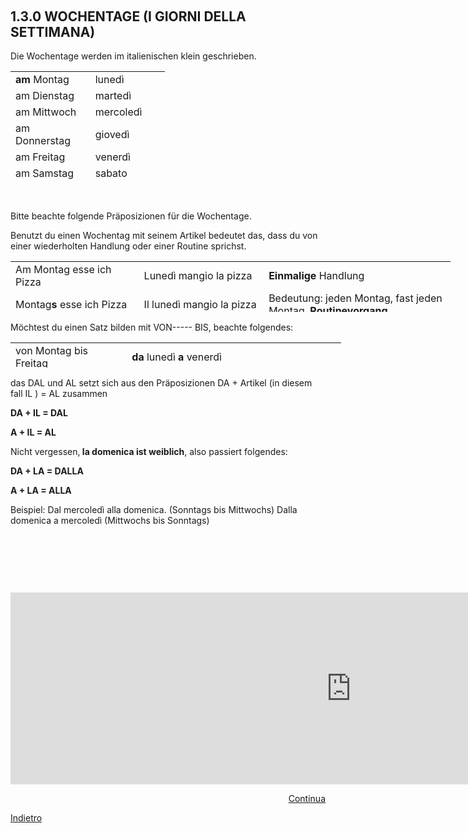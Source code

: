 <h2>&nbsp;</h2>
<h2>1.3.0 WOCHENTAGE (I GIORNI DELLA SETTIMANA)</h2>
<p>Die Wochentage werden im italienischen klein geschrieben.</p>
<table style="height: 176px; width: 247px;">
<tbody>
<tr style="height: 18px;">
<td style="width: 119px; height: 18px;"><strong>am</strong> Montag</td>
<td style="width: 112px; height: 18px;">luned&igrave;</td>
</tr>
<tr style="height: 18px;">
<td style="width: 119px; height: 18px;">am Dienstag</td>
<td style="width: 112px; height: 18px;">marted&igrave;</td>
</tr>
<tr style="height: 18px;">
<td style="width: 119px; height: 18px;">am Mittwoch</td>
<td style="width: 112px; height: 18px;">mercoled&igrave;</td>
</tr>
<tr style="height: 18px;">
<td style="width: 119px; height: 18px;">am Donnerstag</td>
<td style="width: 112px; height: 18px;">gioved&igrave;</td>
</tr>
<tr style="height: 18px;">
<td style="width: 119px; height: 18px;">am Freitag</td>
<td style="width: 112px; height: 18px;">venerd&igrave;</td>
</tr>
<tr style="height: 18px;">
<td style="width: 119px; height: 18px;">am Samstag</td>
<td style="width: 112px; height: 18px;">sabato</td>
</tr>
<tr style="height: 18px;">
<td style="width: 119px; height: 18px;">am Sonntag</td>
<td style="width: 112px; height: 18px;">domenica</td>
</tr>
</tbody>
</table>
<p>&nbsp;</p>
<p>Bitte beachte folgende Pr&auml;posizionen f&uuml;r die Wochentage.</p>
<p>Benutzt du einen Wochentag mit seinem Artikel bedeutet das, dass du von einer wiederholten Handlung oder einer Routine sprichst.</p>
<table style="height: 81px; width: 704px;">
<tbody>
<tr style="height: 28px;">
<td style="width: 253px; height: 28px;">Am Montag esse ich Pizza</td>
<td style="width: 249.433px; height: 28px;">Luned&igrave; mangio la pizza</td>
<td style="width: 364.567px; height: 28px;"><strong>Einmalige</strong> Handlung</td>
</tr>
<tr style="height: 33.2px;">
<td style="width: 253px; height: 33.2px;">Montag<strong>s</strong> esse ich Pizza</td>
<td style="width: 249.433px; height: 33.2px;">Il luned&igrave; mangio la pizza</td>
<td style="width: 364.567px; height: 33.2px;">Bedeutung: jeden Montag, fast jeden Montag, <strong>Routinevorgang</strong></td>
</tr>
</tbody>
</table>
<p>M&ouml;chtest du einen Satz bilden mit VON----- BIS, beachte folgendes:</p>
<table style="height: 40px; width: 529px;">
<tbody>
<tr>
<td style="width: 272px;">von Montag bis Freitag</td>
<td style="width: 261.033px;"><strong>da</strong> luned&igrave;<strong> a</strong> venerd&igrave;</td>
<td style="width: 162.967px;">&nbsp;</td>
</tr>
<tr>
<td style="width: 272px;">Montag<strong>s</strong> bis Freitag<strong>s</strong></td>
<td style="width: 261.033px;"><strong>dal</strong> lunedi <strong>al</strong> venerd&igrave;</td>
<td style="width: 162.967px;"><strong>Routinehandlung!</strong></td>
</tr>
</tbody>
</table>
<p>das DAL und AL setzt sich aus den Pr&auml;posizionen DA + Artikel (in diesem fall IL ) = AL zusammen</p>
<p><strong>DA + IL = DAL</strong></p>
<p><strong>A + IL = AL</strong></p>
<p>Nicht vergessen,<strong> la domenica ist weiblich</strong>, also passiert folgendes:</p>
<p><strong>DA + LA = DALLA</strong></p>
<p><strong>A + LA = ALLA</strong></p>
<p>Beispiel: Dal mercoled&igrave; alla domenica. (Sonntags bis Mittwochs) Dalla domenica a mercoled&igrave; (Mittwochs bis Sonntags)</p>
<p>&nbsp;</p>
<p>&nbsp;</p>
<p>&nbsp;</p>


<iframe src="https://h5p.org/h5p/embed/406987" width="1090" height="307" frameborder="0" allowfullscreen="allowfullscreen"></iframe><script src="https://h5p.org/sites/all/modules/h5p/library/js/h5p-resizer.js" charset="UTF-8"></script>


<p>
<a style="float:right;" href="settimana2.html">Continua</a>
</p>
<div style="clear:both;">  </div>

<p>
<a style="float:left;" href="numeri3.html">Indietro</a>
</p>
<div style="clear:both;">  </div>
